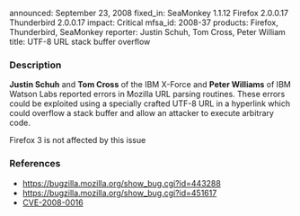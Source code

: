 announced: September 23, 2008
fixed_in: SeaMonkey 1.1.12
          Firefox 2.0.0.17
          Thunderbird 2.0.0.17
impact: Critical
mfsa_id: 2008-37
products: Firefox, Thunderbird, SeaMonkey
reporter: Justin Schuh, Tom Cross, Peter William
title: UTF-8 URL stack buffer overflow

<h3>Description</h3>

<p><strong>Justin Schuh</strong> and <strong>Tom Cross</strong> of the
IBM X-Force and <strong>Peter Williams</strong> of IBM Watson Labs reported
errors in Mozilla URL parsing routines.  These errors could be exploited
using a specially crafted UTF-8 URL in a hyperlink which could overflow
a stack buffer and allow an attacker to execute arbitrary code.</p>

<p class="note">Firefox 3 is not affected by this issue</p>

<h3>References</h3>

<ul>
  <li><a href="https://bugzilla.mozilla.org/show_bug.cgi?id=443288">https://bugzilla.mozilla.org/show_bug.cgi?id=443288</a></li>
  <li><a href="https://bugzilla.mozilla.org/show_bug.cgi?id=451617">https://bugzilla.mozilla.org/show_bug.cgi?id=451617</a></li>
  <li><a class="ex-ref" href="http://cve.mitre.org/cgi-bin/cvename.cgi?name=CVE-2008-0016">CVE-2008-0016</a></li>
</ul>



